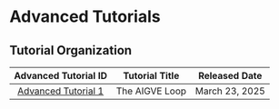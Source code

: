 # Advanced Tutorials

<!-- The advanced tutorials are still in development, and please check back later. -->

## Tutorial Organization

| Advanced Tutorial ID  |        Tutorial Title        | Released Date | 
|:---------------------:|:----------------------------:|:-------------:|
| [Advanced Tutorial 1](./loop.md) | The AIGVE Loop |      March 23, 2025      |        
